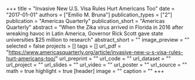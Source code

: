 +++
title = "Invasive New U.S. Visa Rules Hurt Americans Too"
date = "2017-01-01"
authors = ["Emilio M. Bruna"]
publication_types = ["2"]
publication = "Americas Quarterly"
publication_short = "Americas Quarterly"
abstract = "When the Zika virus arrived in Florida in 2016 after wreaking havoc in Latin America, Governor Rick Scott gave state universities $25 million to research"
abstract_short = ""
image_preview = ""
selected = false
projects = []
tags = []
url_pdf = "https://www.americasquarterly.org/article/invasive-new-u-s-visa-rules-hurt-americans-too/"
url_preprint = ""
url_code = ""
url_dataset = ""
url_project = ""
url_slides = ""
url_video = ""
url_poster = ""
url_source = ""
math = true
highlight = true
[header]
image = ""
caption = ""
+++
